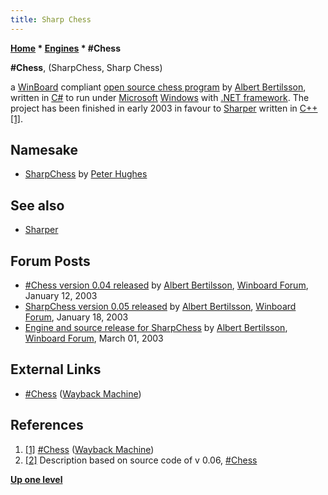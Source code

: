 ```yaml
---
title: Sharp Chess
---
```

**[Home](Home "Home") \* [Engines](Engines "Engines") \* #Chess**


**#Chess**, (SharpChess, Sharp Chess)  

a [WinBoard](WinBoard "WinBoard") compliant [open source chess program](Category:Open_Source "Category:Open Source") by [Albert Bertilsson](Albert_Bertilsson "Albert Bertilsson"), written in [C#](C_sharp "C sharp") to run under [Microsoft](Microsoft "Microsoft") [Windows](Windows "Windows") with [.NET framework](https://en.wikipedia.org/wiki/.NET_Framework). The project has been finished in early 2003 in favour to [Sharper](Sharper "Sharper") written in [C++](Cpp "Cpp") <a id="cite-note-1" href="#cite-ref-1">[1]</a>. 



## Namesake


* [SharpChess](SharpChess "SharpChess") by [Peter Hughes](index.php?title=Peter_Hughes&action=edit&redlink=1 "Peter Hughes (page does not exist)")


## See also


* [Sharper](Sharper "Sharper")


## Forum Posts


* [#Chess version 0.04 released](http://www.open-aurec.com/wbforum/viewtopic.php?f=18&t=40734) by [Albert Bertilsson](Albert_Bertilsson "Albert Bertilsson"), [Winboard Forum](Computer_Chess_Forums "Computer Chess Forums"), January 12, 2003
* [SharpChess version 0.05 released](http://www.open-aurec.com/wbforum/viewtopic.php?f=18&t=40841) by [Albert Bertilsson](Albert_Bertilsson "Albert Bertilsson"), [Winboard Forum](Computer_Chess_Forums "Computer Chess Forums"), January 18, 2003
* [Engine and source release for SharpChess](http://www.open-aurec.com/wbforum/viewtopic.php?f=18&t=41498) by [Albert Bertilsson](Albert_Bertilsson "Albert Bertilsson"), [Winboard Forum](Computer_Chess_Forums "Computer Chess Forums"), March 01, 2003


## External Links


* [#Chess](https://web.archive.org/web/20070607093301/http://www.albert.nu/default.asp?sub=programs/default.asp?sub=sharpchess/main.htm) ([Wayback Machine](https://en.wikipedia.org/wiki/Wayback_Machine))


## References


1. <a id="cite-ref-1" href="#cite-note-1">[1]</a> [#Chess](https://web.archive.org/web/20070607093301/http://www.albert.nu/default.asp?sub=programs/default.asp?sub=sharpchess/main.htm) ([Wayback Machine](https://en.wikipedia.org/wiki/Wayback_Machine))
2. <a id="cite-ref-2" href="#cite-note-2">[2]</a> Description based on source code of v 0.06, [#Chess](https://web.archive.org/web/20070607093301/http://www.albert.nu/default.asp?sub=programs/default.asp?sub=sharpchess/main.htm)

**[Up one level](Engines "Engines")**







 
